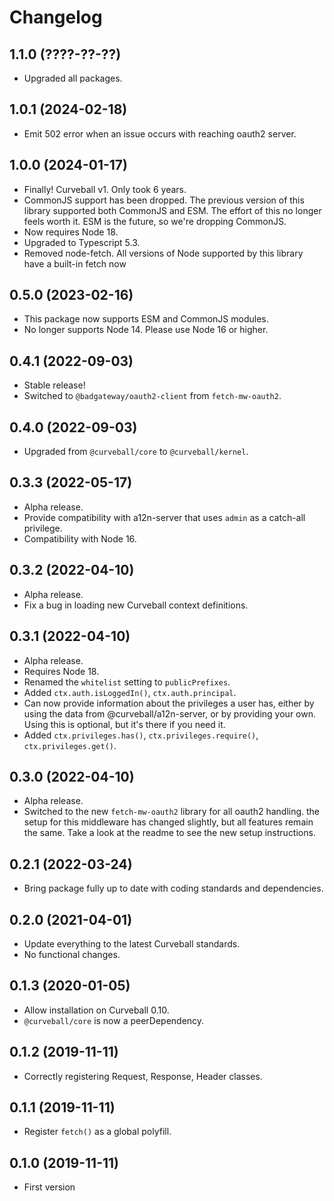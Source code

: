 Changelog
=========

1.1.0 (????-??-??)
------------------

* Upgraded all packages.


1.0.1 (2024-02-18)
------------------

* Emit 502 error when an issue occurs with reaching oauth2 server.


1.0.0 (2024-01-17)
------------------

* Finally! Curveball v1. Only took 6 years.
* CommonJS support has been dropped. The previous version of this library
  supported both CommonJS and ESM. The effort of this no longer feels worth it.
  ESM is the future, so we're dropping CommonJS.
* Now requires Node 18.
* Upgraded to Typescript 5.3.
* Removed node-fetch. All versions of Node supported by this library have a
  built-in fetch now


0.5.0 (2023-02-16)
------------------

* This package now supports ESM and CommonJS modules.
* No longer supports Node 14. Please use Node 16 or higher.


0.4.1 (2022-09-03)
------------------

* Stable release!
* Switched to `@badgateway/oauth2-client` from `fetch-mw-oauth2`.


0.4.0 (2022-09-03)
------------------

* Upgraded from `@curveball/core` to `@curveball/kernel`.


0.3.3 (2022-05-17)
------------------

* Alpha release.
* Provide compatibility with a12n-server that uses `admin` as a catch-all
  privilege.
* Compatibility with Node 16.


0.3.2 (2022-04-10)
------------------

* Alpha release.
* Fix a bug in loading new Curveball context definitions.


0.3.1 (2022-04-10)
------------------

* Alpha release.
* Requires Node 18.
* Renamed the `whitelist` setting to `publicPrefixes`.
* Added `ctx.auth.isLoggedIn()`, `ctx.auth.principal`.
* Can now provide information about the privileges a user has, either by using
  the data from @curveball/a12n-server, or by providing your own. Using this is
  optional, but it's there if you need it.
* Added `ctx.privileges.has()`, `ctx.privileges.require()`,
  `ctx.privileges.get()`.


0.3.0 (2022-04-10)
------------------

* Alpha release.
* Switched to the new `fetch-mw-oauth2` library for all oauth2 handling. the
  setup for this middleware has changed slightly, but all features remain the
  same. Take a look at the readme to see the new setup instructions.


0.2.1 (2022-03-24)
------------------

* Bring package fully up to date with coding standards and dependencies.


0.2.0 (2021-04-01)
------------------

* Update everything to the latest Curveball standards.
* No functional changes.


0.1.3 (2020-01-05)
------------------

* Allow installation on Curveball 0.10.
* `@curveball/core` is now a peerDependency.


0.1.2 (2019-11-11)
------------------

* Correctly registering Request, Response, Header classes.


0.1.1 (2019-11-11)
------------------

* Register `fetch()` as a global polyfill.


0.1.0 (2019-11-11)
------------------

* First version
